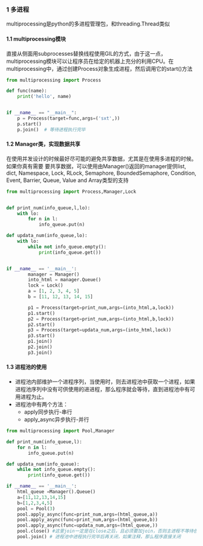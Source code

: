 ### 1 多进程
multiprocessing是python的多进程管理包，和threading.Thread类似

#### 1.1 multiprocessing模块

直接从侧面用subprocesses替换线程使用GIL的方式，由于这一点，multiprocessing模块可以让程序员在给定的机器上充分的利用CPU。在multiprocessing中，通过创建Process对象生成进程，然后调用它的start()方法

```python
from multiprocessing import Process

def func(name):
    print('hello', name)


if __name__ == "__main__":
    p = Process(target=func,args=('sxt',))
    p.start()
    p.join()  # 等待进程执行完毕
```

#### 1.2 Manager类，实现数据共享
在使用并发设计的时候最好尽可能的避免共享数据，尤其是在使用多进程的时候。 如果你真有需要 要共享数据，可以使用由Manager()返回的manager提供list, dict, Namespace, Lock, RLock, Semaphore, BoundedSemaphore, Condition, Event, Barrier, Queue, Value and Array类型的支持

```python
from multiprocessing import Process,Manager,Lock


def print_num(info_queue,l,lo):
    with lo:
        for n in l:
            info_queue.put(n)

def updata_num(info_queue,lo):
    with lo:
        while not info_queue.empty():
            print(info_queue.get())


if __name__ == '__main__':
        manager = Manager()
        into_html = manager.Queue()
        lock = Lock()
        a = [1, 2, 3, 4, 5]
        b = [11, 12, 13, 14, 15]

        p1 = Process(target=print_num,args=(into_html,a,lock))
        p1.start()
        p2 = Process(target=print_num,args=(into_html,b,lock))
        p2.start()
        p3 = Process(target=updata_num,args=(into_html,lock))
        p3.start()
        p1.join()
        p2.join()
        p3.join()

```
#### 1.3 进程池的使用
- 进程池内部维护一个进程序列，当使用时，则去进程池中获取一个进程，如果进程池序列中没有可供使用的进进程，那么程序就会等待，直到进程池中有可用进程为止。
- 进程池中有两个方法：
    - apply同步执行-串行
    - apply_async异步执行-并行
```python
from multiprocessing import Pool,Manager

def print_num(info_queue,l):
    for n in l:
        info_queue.put(n)

def updata_num(info_queue):
    while not info_queue.empty():
        print(info_queue.get())

if __name__ == '__main__':
    html_queue =Manager().Queue()
    a=[11,12,13,14,15]
    b=[1,2,3,4,5]
    pool = Pool(3)
    pool.apply_async(func=print_num,args=(html_queue,a))
    pool.apply_async(func=print_num,args=(html_queue,b))
    pool.apply_async(func=updata_num,args=(html_queue,))
    pool.close() #这里join一定是在close之后，且必须要加join，否则主进程不等待创建的子进程执行完毕
    pool.join() # 进程池中进程执行完毕后再关闭，如果注释，那么程序直接关闭

```